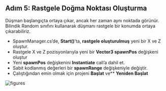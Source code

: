 ## Adım 5: Rastgele Doğma Noktası Oluşturma
Düşman başlangıçta ortaya çıkar, ancak her zaman aynı noktada görünür. Bilindik Random sınıfını kullanarak düşmanı rastgele bir konumda ortaya çıkarabiliriz.
 
- SpawnManager.cs’de, **Start()**’ta, **rastgele oluşturulmuş** yeni bir X ve Z oluştur.
- Rastgele X ve Z pozisyonlarıyla yeni bir **Vector3 spawnPos** değişkeni oluştur 
- Yeni **spawnPos** değişkenini  **Instantiate** call’a dahil et.
- Sabit kodlanmış değerleri bir **spawnRange** değişkeniyle değiştir.
- Çalıştığından emin olmak için projeni **Başlat** ve** **Yeniden Başlat**

![figures]()
